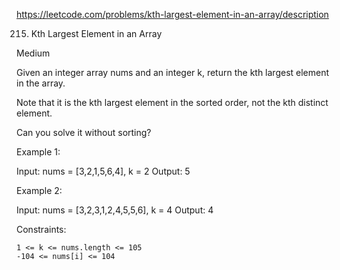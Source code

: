 https://leetcode.com/problems/kth-largest-element-in-an-array/description

215. Kth Largest Element in an Array 

Medium

Given an integer array nums and an integer k, return the kth largest element in the array.

Note that it is the kth largest element in the sorted order, not the kth distinct element.

Can you solve it without sorting?



Example 1:

Input: nums = [3,2,1,5,6,4], k = 2
Output: 5

Example 2:

Input: nums = [3,2,3,1,2,4,5,5,6], k = 4
Output: 4



Constraints:

    1 <= k <= nums.length <= 105
    -104 <= nums[i] <= 104


